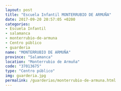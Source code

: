 ```yaml
---
layout: post
title: "Escuela Infantil MONTERRUBIO DE ARMUÑA"
date: 2017-09-20 20:57:05 +0200
categories:
- Escuela Infantil
- salamanca
- monterrubio-de-armuna
- Centro público
- guarderia
name: "MONTERRUBIO DE ARMUÑA"
province: "Salamanca"
location: "Monterrubio de Armuña"
code: "37013675"
type: "Centro público"
img: guarderia.jpg
permalink: /guarderias/monterrubio-de-armuna.html
---
```

